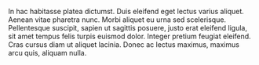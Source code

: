 ---
---

In hac habitasse platea dictumst. Duis eleifend eget lectus varius aliquet. Aenean vitae pharetra nunc. Morbi aliquet eu urna sed scelerisque. Pellentesque suscipit, sapien ut sagittis posuere, justo erat eleifend ligula, sit amet tempus felis turpis euismod dolor. Integer pretium feugiat eleifend. Cras cursus diam ut aliquet lacinia. Donec ac lectus maximus, maximus arcu quis, aliquam nulla.